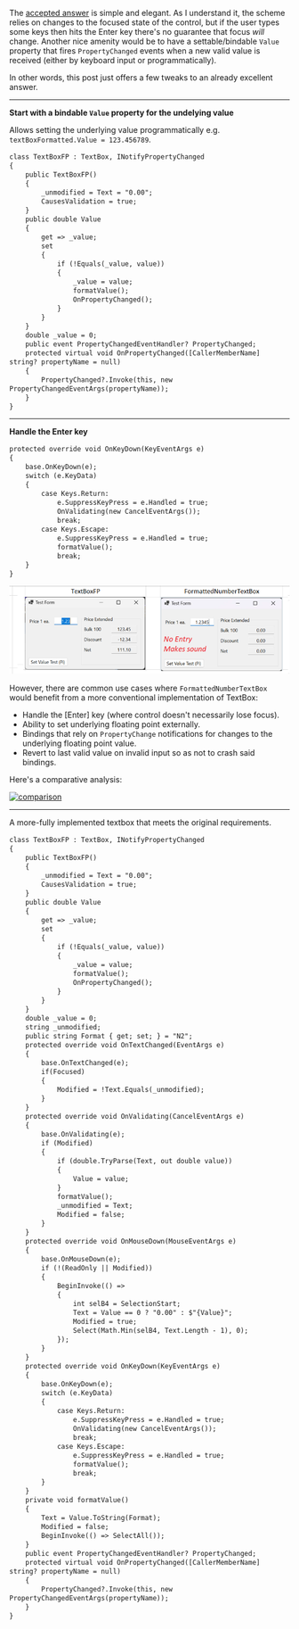 The [accepted answer](https://stackoverflow.com/a/74894995/5438626) is simple and elegant. As I understand it, the scheme relies on changes to the focused state of the control, but if the user types some keys then hits the Enter key there's no guarantee that focus _will_ change. Another nice amenity would be to have a settable/bindable `Value` property that fires `PropertyChanged` events when a new valid value is received (either by keyboard input or programmatically).

In other words, this post just offers a few tweaks to an already excellent answer.

***
**Start with a bindable `Value` property for the undelying value**

Allows setting the underlying value programmatically e.g.  `textBoxFormatted.Value = 123.456789`.

    class TextBoxFP : TextBox, INotifyPropertyChanged
    {
        public TextBoxFP()
        {
            _unmodified = Text = "0.00";
            CausesValidation = true;
        }
        public double Value  
        {
            get => _value;
            set
            {
                if (!Equals(_value, value))
                {
                    _value = value;
                    formatValue();
                    OnPropertyChanged();
                }
            }
        }
        double _value = 0;    
        public event PropertyChangedEventHandler? PropertyChanged;
        protected virtual void OnPropertyChanged([CallerMemberName] string? propertyName = null)
        {
            PropertyChanged?.Invoke(this, new PropertyChangedEventArgs(propertyName));
        }
    }

***
**Handle the Enter key**

    protected override void OnKeyDown(KeyEventArgs e)
    {
        base.OnKeyDown(e);
        switch (e.KeyData)
        {
            case Keys.Return:
                e.SuppressKeyPress = e.Handled = true;
                OnValidating(new CancelEventArgs());
                break;
            case Keys.Escape:
                e.SuppressKeyPress = e.Handled = true;
                formatValue();
                break;
        }
    }

![screenshot](https://github.com/IVSoftware/textbox-for-floating-point/blob/master/formatted-textbox/Screenshots/single.enter.png)




However, there are common use cases where `FormattedNumberTextBox` would benefit from a more conventional implementation of TextBox:

- Handle the [Enter] key (where control doesn't necessarily lose focus).
- Ability to set underlying floating point externally.
- Bindings that rely on `PropertyChange` notifications for changes to the underlying floating point value.
- Revert to last valid value on invalid input so as not to crash said bindings.

Here's a comparative analysis:

[![comparison][1]][1]

***
A more-fully implemented textbox that meets the original requirements.

    class TextBoxFP : TextBox, INotifyPropertyChanged
    {
        public TextBoxFP()
        {
            _unmodified = Text = "0.00";
            CausesValidation = true;
        }
        public double Value  
        {
            get => _value;
            set
            {
                if (!Equals(_value, value))
                {
                    _value = value;
                    formatValue();
                    OnPropertyChanged();
                }
            }
        }
        double _value = 0;
        string _unmodified;
        public string Format { get; set; } = "N2";
        protected override void OnTextChanged(EventArgs e)
        {
            base.OnTextChanged(e);
            if(Focused)
            {
                Modified = !Text.Equals(_unmodified);
            }
        }
        protected override void OnValidating(CancelEventArgs e)
        {
            base.OnValidating(e);
            if (Modified)
            {
                if (double.TryParse(Text, out double value))
                {
                    Value = value;
                }
                formatValue();
                _unmodified = Text;
                Modified = false;
            }
        }
        protected override void OnMouseDown(MouseEventArgs e)
        {
            base.OnMouseDown(e);
            if (!(ReadOnly || Modified))
            {
                BeginInvoke(() =>
                {
                    int selB4 = SelectionStart;
                    Text = Value == 0 ? "0.00" : $"{Value}";
                    Modified = true;
                    Select(Math.Min(selB4, Text.Length - 1), 0);
                });
            }
        }
        protected override void OnKeyDown(KeyEventArgs e)
        {
            base.OnKeyDown(e);
            switch (e.KeyData)
            {
                case Keys.Return:
                    e.SuppressKeyPress = e.Handled = true;
                    OnValidating(new CancelEventArgs());
                    break;
                case Keys.Escape:
                    e.SuppressKeyPress = e.Handled = true;
                    formatValue();
                    break;
            }
        }
        private void formatValue()
        {
            Text = Value.ToString(Format);
            Modified = false;
            BeginInvoke(() => SelectAll());
        }
        public event PropertyChangedEventHandler? PropertyChanged;
        protected virtual void OnPropertyChanged([CallerMemberName] string? propertyName = null)
        {
            PropertyChanged?.Invoke(this, new PropertyChangedEventArgs(propertyName));
        }
    }


  [1]: https://i.stack.imgur.com/NiaLd.png